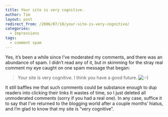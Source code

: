```yaml
---
title: Your site is very cognitive.
author: Tim
layout: post
redirect_from: /2006/07/10/your-site-is-very-cognitive/
categories:
  - Impressions
tags:
  - comment spam
---
```

Yes, it&#8217;s been a while since I&#8217;ve moderated my comments, and there was an abundance of spam. I didn&#8217;t read any of it, but in skimming for the stray real comment my eye caught on one spam message that began:

> Your site is very cognitive. I think you have a good future. <img src="http://timshadel.com/wp-includes/images/smilies/icon_smile.gif" alt=":-)" class="wp-smiley" />

It still baffles me that such comments could be substance enough to dup readers into clicking their links It wastes of time, so I just deleted all unmoderated comments (sorry if you had a real one). In any case, suffice it to say that I&#8217;ve returned to the blogging world after a couple months&#8217; hiatus, and I&#8217;m glad to know that my site is &#8220;very cognitive&#8221;.
